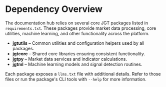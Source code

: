 # Dependency Overview

The documentation hub relies on several core JGT packages listed in `requirements.txt`.
These packages provide market data processing, core utilities, machine learning,
and other functionality across the platform.

- **jgtutils** – Common utilities and configuration helpers used by all packages.
- **jgtcore** – Shared core libraries ensuring consistent functionality.
- **jgtpy** – Market data services and indicator calculations.
- **jgtml** – Machine learning models and signal detection routines.

Each package exposes a `llms.txt` file with additional details. Refer to those
files or run the package's CLI tools with `--help` for more information.
